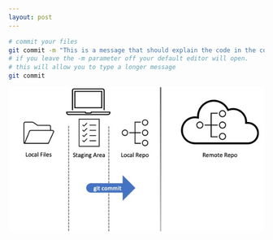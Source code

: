 ```yaml
---
layout: post
---
```


```bash
# commit your files
git commit -m "This is a message that should explain the code in the commit"
# if you leave the -m parameter off your default editor will open.
# this will allow you to type a longer message
git commit 
```

![image info](./images/layers6.jpg)
